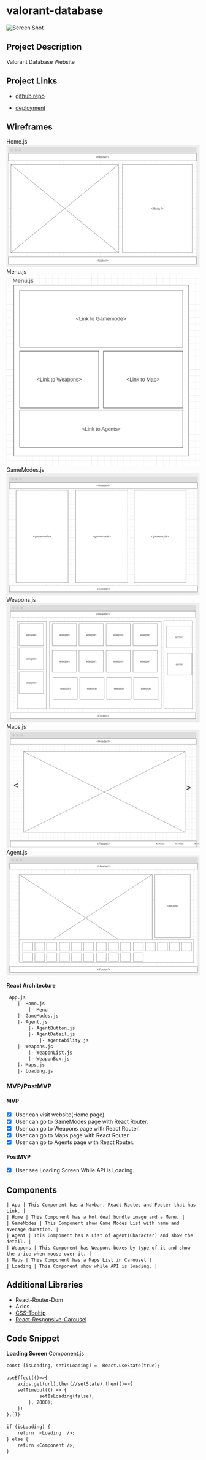 # valorant-database

![Screen Shot](https://github.com/Tanachuns/valorant-database/blob/main/screenshot.gif?raw=true)

## Project Description

Valorant Database Website

## Project Links

- [github repo](https://github.com/Tanachuns/valorant-database)

- [deployment](https://tanalorant.netlify.app)

## Wireframes

Home.js
![Home.js](https://github.com/Tanachuns/valorant-database/blob/main/Proposal/App.png?raw=true)
Menu.js
![Menu.js](https://github.com/Tanachuns/valorant-database/blob/main/Proposal/Menu.png?raw=true)
GameModes.js
![GameModes.js](https://github.com/Tanachuns/valorant-database/blob/main/Proposal/GameModes.png?raw=true)
Weapons.js
![Weapons.js](https://github.com/Tanachuns/valorant-database/blob/main/Proposal/Weapons.png?raw=true)
Maps.js
![Maps.js](https://github.com/Tanachuns/valorant-database/blob/main/Proposal/Maps.png?raw=true)
Agent.js
![Agent.js](https://github.com/Tanachuns/valorant-database/blob/main/Proposal/Agents.png?raw=true)

**React Architecture**

     App.js
    	|- Home.js
        	|- Menu
        |- GameModes.js
        |- Agent.js
    	    |- AgentButton.js
    	    |- AgentDetail.js
    		    |- AgentAbility.js
        |- Weapons.js
    	    |- WeaponList.js
    	    |- WeaponBox.js
        |- Maps.js
        |- Loading.js

### MVP/PostMVP

#### MVP

- [x] User can visit website(Home page).
- [x] User can go to GameModes page with React Router.
- [x] User can go to Weapons page with React Router.
- [x] User can go to Maps page with React Router.
- [x] User can go to Agents page with React Router.

#### PostMVP

- [x] User see Loading Screen While API is Loading.

## Components

    | App | This Component has a Navbar, React Routes and Footer that has Link. |
    | Home | This Component has a Hot deal bundle image and a Menu. |
    | GameModes | This Component show Game Modes List with name and average duration. |
    | Agent | This Component has a List of Agent(Character) and show the detail. |
    | Weapons | This Component has Weapons boxes by type of it and show the price when mouse over it. |
    | Maps | This Component has a Maps List in Carousel |
    | Loading | This Component show while API is loading. |

## Additional Libraries

- React-Router-Dom
- Axios
- [CSS-Tooltip](http://www.menucool.com/tooltip/css-tooltip)
- [React-Responsive-Carousel](https://react-responsive-carousel.js.org/)

## Code Snippet

**Loading Screen**
Component.js

```
const [isLoading, setIsLoading] =  React.useState(true);

useEffect(()=>{
	axios.get(url).then(//setState).then(()=>{
	setTimeout(() => {
			setIsLoading(false);
		}, 2000);
	})
},[]}

if (isLoading) {
	return  <Loading  />;
} else {
	return <Component />;
}
```
